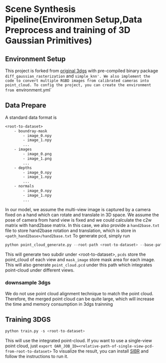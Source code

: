 # Scene Synthesis Pipeline(Environmen Setup,Data Preprocess and training of 3D Gaussian Primitives)
## Environment Setup
This project is forked from [original 3dgs](https://github.com/graphdeco-inria/gaussian-splatting) with pre-compiled binary package `diff_gaussian_rasterization` and `simple_knn'. We also implement the code to convert multiple RGBD images from calibrated cameras into point_cloud. To config the project, you can create the environment from `environment.yml`
## Data Prepare
A standard data format is
```txt
<root-to-dataset>
    - boundray-mask
        - image_0.npy
        - image_1.npy
        ...
    - images
        - image_0.png
        - image_1.png
        ...
    - depths
        - image_0.npy
        - image_1.npy
        ...
    - normals
        - image_0.npy
        - image_1.npy
        ...
```
In our model, we assume the multi-view image is captured by a camera fixed on a hand which can rotate and translate in 3D space. We assume the pose of camera from hand view is fixed and we could calculate the c2w matrix with hand2base matrix. In this case, we also provide a `hand2base.txt` file to store hand2base rotation and translation, which is store in `<path_hand2base>/hand2base.txt`
To generate pcd, simply run
```python
python point_cloud_generate.py --root-path <root-to-dataset> --base-path <path_hand2base>
```
This will generate two subdir under \<root-to-dataset\>, `pcds` store the point_cloud of each view and `mask_image` store mask area for each image. This will also generate `point_cloud.pcd` under this path which integrates point-cloud under different views.
### downsample 3dgs
We do not use point cloud alignment technique to match the point cloud. Therefore, the merged point cloud can be quite large, which will increase the time amd memory consumption in 3dgs trainning
## Training 3DGS
```python
python train.py -s <root-to-dataset>
``` 
This will use the integrated point-cloud. If you want to use a single-view point cloud, just `export OAR_JOB_ID=<relative-path-of-single-view-pcd-from-root-to-dataset>`
To visualize the result, you can install [SIBR](https://sibr.gitlabpages.inria.fr/) and follow the instructions to run it.